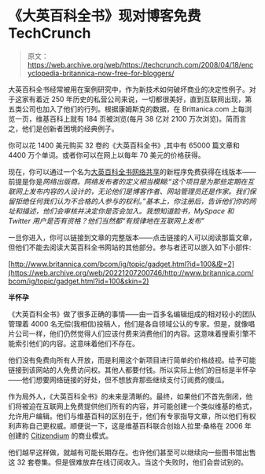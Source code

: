 # 《大英百科全书》现对博客免费 TechCrunch

> 原文：<https://web.archive.org/web/https://techcrunch.com/2008/04/18/encyclopedia-britannica-now-free-for-bloggers/>

大英百科全书经常被用在案例研究中，作为新技术如何破坏商业的决定性例子。对于这家有着近 250 年历史的私营公司来说，一切都很美好，直到互联网出现，第五类公司也加入了他们的行列。根据康姆斯克的数据，在 Brittanica.com 上每浏览一页，维基百科上就有 184 页被浏览(每月 38 亿对 2100 万次浏览)。简而言之，他们是创新者困境的经典例子。

你可以花 1400 美元购买 32 卷的《大英百科全书》,其中有 65000 篇文章和 4400 万个单词。或者你可以在网上以每年 70 美元的价格获得。

现在，你可以通过一个名为[大英百科全书网络共享](https://web.archive.org/web/20221207200746/http://britannicanet.com/)的新程序免费获得在线版本——前提是你是*网络出版商。*网络发布者的定义相当模糊:*“这个项目是为那些定期在互联网上发布内容的人设计的，无论他们是博客作者、网站管理员还是作家。我们保留拒绝任何我们认为不合格的人参与的权利。”基本上，你注册后，告诉他们你的网址和描述，他们会审核并决定你是否会加入。我想知道脸书，MySpace 和 Twitter 用户是否有资格？他们当然都“有规律地在互联网上发布”*

一旦你进入，你可以链接到文章的完整版本——点击链接的人可以阅读那篇文章，但他们不能去阅读大英百科全书网站的其他部分。参与者还可以嵌入如下小部件:

[http://www.britannica.com/bcom/ig/topic/gadget.html?id=100&皮=2](https://web.archive.org/web/20221207200746/http://www.britannica.com/bcom/ig/topic/gadget.html?id=100&skin=2)

**半怀孕**

《大英百科全书》做了很多正确的事情——由一百多名编辑组成的相对较小的团队管理着 4000 名无偿(我相信)投稿人，他们是各自领域公认的专家。但是，就像唱片公司一样，他们仍然觉得人们应该付费来消费他们的内容。这意味着搜索引擎不能索引他们的内容。这意味着他们不存在。

他们没有免费向所有人开放，而是利用这个新项目进行简单的价格歧视。给予可能链接到该网站的人免费访问权。其他人都要付钱。所以实际上他们的目标是半怀孕——他们想要网络链接的好处，但不想放弃那些继续支付订阅费的傻瓜。

作为局外人，《大英百科全书》的未来是清晰的。最终，如果他们不首先倒闭，他们将被迫在互联网上免费提供他们所有的内容，并可能创建一个类似维基的格式，允许用户编辑。他们与维基百科的区别在于，他们有专家指导文章，所以他们有权利声称自己更权威。顺便说一下，这是维基百科联合创始人拉里·桑格在 2006 年创建的 [Citizendium](https://web.archive.org/web/20221207200746/http://www.beta.techcrunch.com/2006/09/17/citizendiuma-more-civilized-wikipedia/) 的商业模式。

他们越早这样做，就越有可能长期存在。也许他们甚至可以继续向一些图书馆出售这 32 套卷集。但是很难放弃在线订阅收入。当这个失败时，他们会尝试别的。